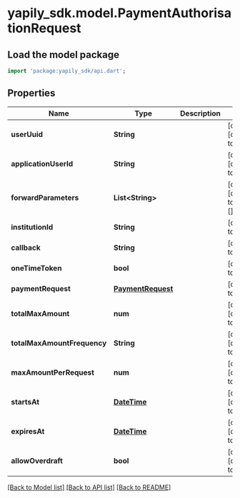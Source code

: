 # yapily_sdk.model.PaymentAuthorisationRequest

## Load the model package
```dart
import 'package:yapily_sdk/api.dart';
```

## Properties
Name | Type | Description | Notes
------------ | ------------- | ------------- | -------------
**userUuid** | **String** |  | [optional] [default to null]
**applicationUserId** | **String** |  | [optional] [default to null]
**forwardParameters** | **List&lt;String&gt;** |  | [optional] [default to const []]
**institutionId** | **String** |  | [default to null]
**callback** | **String** |  | [default to null]
**oneTimeToken** | **bool** |  | [default to null]
**paymentRequest** | [**PaymentRequest**](PaymentRequest.md) |  | [default to null]
**totalMaxAmount** | **num** |  | [optional] [default to null]
**totalMaxAmountFrequency** | **String** |  | [optional] [default to null]
**maxAmountPerRequest** | **num** |  | [optional] [default to null]
**startsAt** | [**DateTime**](DateTime.md) |  | [optional] [default to null]
**expiresAt** | [**DateTime**](DateTime.md) |  | [optional] [default to null]
**allowOverdraft** | **bool** |  | [optional] [default to null]

[[Back to Model list]](../README.md#documentation-for-models) [[Back to API list]](../README.md#documentation-for-api-endpoints) [[Back to README]](../README.md)


